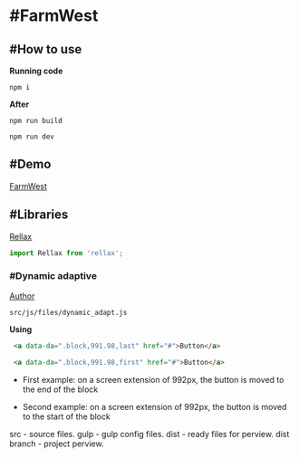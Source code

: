 # \#FarmWest

## \#How to use
__Running code__
```
npm i
```
__After__
```
npm run build
```
```
npm run dev
```

## \#Demo
[FarmWest](https://github.com/LeonidHr/farm-west/)


## \#Libraries

[Rellax](https://swiperjs.com)

``` js
import Rellax from 'rellax';
```

### \#Dynamic adaptive
[Author](https://github.com/FreelancerLifeStyle/dynamic_adapt)
```
src/js/files/dynamic_adapt.js
```
__Using__

``` html
 <a data-da=".block,991.98,last" href="#">Button</a>

 <a data-da=".block,991.98,first" href="#">Button</a>
```

* First example: on a screen extension of 992px, the button is moved to the end of the block

* Second example: on a screen extension of 992px, the button is moved to the start of the block

src - source files. gulp - gulp config files. dist - ready files for perview. dist branch - project perview.